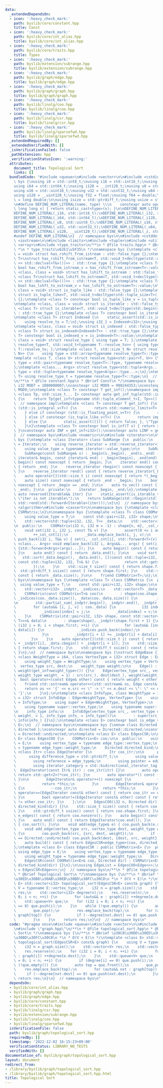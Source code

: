```yaml
---
data:
  _extendedDependsOn:
  - icon: ':heavy_check_mark:'
    path: byslib/core/constant.hpp
    title: Const
  - icon: ':heavy_check_mark:'
    path: byslib/core/int_alias.hpp
    title: byslib/core/int_alias.hpp
  - icon: ':heavy_check_mark:'
    path: byslib/core/traits.hpp
    title: Types
  - icon: ':heavy_check_mark:'
    path: byslib/extension/subrange.hpp
    title: byslib/extension/subrange.hpp
  - icon: ':heavy_check_mark:'
    path: byslib/graph/edge.hpp
    title: byslib/graph/edge.hpp
  - icon: ':heavy_check_mark:'
    path: byslib/graph/graph.hpp
    title: byslib/graph/graph.hpp
  - icon: ':heavy_check_mark:'
    path: byslib/linalg/coo.hpp
    title: byslib/linalg/coo.hpp
  - icon: ':heavy_check_mark:'
    path: byslib/linalg/csr.hpp
    title: byslib/linalg/csr.hpp
  - icon: ':heavy_check_mark:'
    path: byslib/linalg/sparsefwd.hpp
    title: byslib/linalg/sparsefwd.hpp
  _extendedRequiredBy: []
  _extendedVerifiedWith: []
  _isVerificationFailed: false
  _pathExtension: hpp
  _verificationStatusIcon: ':warning:'
  attributes:
    document_title: Topological Sort
    links: []
  bundledCode: "#include <queue>\n#include <vector>\n\n#include <cstdint>\nnamespace\
    \ bys {\nusing i8 = std::int8_t;\nusing i16 = std::int16_t;\nusing i32 = std::int32_t;\n\
    using i64 = std::int64_t;\nusing i128 = __int128_t;\nusing u8 = std::uint8_t;\n\
    using u16 = std::uint16_t;\nusing u32 = std::uint32_t;\nusing u64 = std::uint64_t;\n\
    using u128 = __uint128_t;\nusing f32 = float;\nusing f64 = double;\nusing f128\
    \ = long double;\n\nusing isize = std::ptrdiff_t;\nusing usize = std::size_t;\n\
    \n#define DEFINE_NUM_LITERAL(name, type) \\\n    constexpr auto operator\"\" name(unsigned\
    \ long long x) { return static_cast<type>(x); }\n\nDEFINE_NUM_LITERAL(_i8, std::int8_t);\n\
    DEFINE_NUM_LITERAL(_i16, std::int16_t);\nDEFINE_NUM_LITERAL(_i32, std::int32_t);\n\
    DEFINE_NUM_LITERAL(_i64, std::int64_t);\nDEFINE_NUM_LITERAL(_i128, __int128_t);\n\
    DEFINE_NUM_LITERAL(_u8, std::uint8_t);\nDEFINE_NUM_LITERAL(_u16, std::uint16_t);\n\
    DEFINE_NUM_LITERAL(_u32, std::uint32_t);\nDEFINE_NUM_LITERAL(_u64, std::uint64_t);\n\
    DEFINE_NUM_LITERAL(_u128, __uint128_t);\nDEFINE_NUM_LITERAL(_z, std::size_t);\n\
    #undef DEFINE_NUM_LITERAL\n}  // namespace bys\n\n#include <cstddef>\n#include\
    \ <iostream>\n\n#include <limits>\n#include <tuple>\n#include <utility>\n\n#include\
    \ <array>\n#include <type_traits>\n/**\n * @file traits.hpp\n * @brief Types\n\
    \ *\n * type_traits\u62E1\u5F35\n */\nnamespace bys {\ntemplate <class, class\
    \ = void> struct has_rshift_from_istream : std::false_type {};\ntemplate <class\
    \ T>\nstruct has_rshift_from_istream<T, std::void_t<decltype(std::declval<std::istream&>()\
    \ >> std::declval<T&>())>> : std::true_type {};\ntemplate <class T> constexpr\
    \ bool has_rshift_from_istream_v = has_rshift_from_istream<T>::value;\n\ntemplate\
    \ <class, class = void> struct has_lshift_to_ostream : std::false_type {};\ntemplate\
    \ <class T>\nstruct has_lshift_to_ostream<T, std::void_t<decltype(std::declval<std::ostream&>()\
    \ << std::declval<T&>())>> : std::true_type {};\ntemplate <class T> constexpr\
    \ bool has_lshft_to_ostream_v = has_lshift_to_ostream<T>::value;\n\ntemplate <class,\
    \ class = void> struct is_tuple_like : std::false_type {};\ntemplate <class T>\
    \ struct is_tuple_like<T, std::void_t<decltype(std::tuple_size<T>())>> : std::true_type\
    \ {};\ntemplate <class T> constexpr bool is_tuple_like_v = is_tuple_like<T>::value;\n\
    \ntemplate <class, class = void> struct is_iterable : std::false_type {};\ntemplate\
    \ <class T> struct is_iterable<T, std::void_t<decltype(std::begin(std::declval<T>()))>>\
    \ : std::true_type {};\ntemplate <class T> constexpr bool is_iterable_v = is_iterable<T>::value;\n\
    \ntemplate <class T> struct Indexed {\n    static_assert(std::is_integral_v<T>);\n\
    \    using resolve_to = T;\n};\nusing i32_1 = Indexed<i32>;\nusing i64_1 = Indexed<i64>;\n\
    \ntemplate <class, class = void> struct is_indexed : std::false_type {};\ntemplate\
    \ <class T> struct is_indexed<Indexed<T>> : std::true_type {};\ntemplate <class\
    \ T> constexpr bool is_indexed_v = is_indexed<T>::value;\n\ntemplate <class T,\
    \ class = void> struct resolve_type { using type = T; };\ntemplate <class T> struct\
    \ resolve_type<T, std::void_t<typename T::resolve_to>> { using type = typename\
    \ T::resolve_to; };\ntemplate <class T, std::size_t N> struct resolve_type<std::array<T,\
    \ N>> {\n    using type = std::array<typename resolve_type<T>::type, N>;\n};\n\
    template <class T, class U> struct resolve_type<std::pair<T, U>> {\n    using\
    \ type = std::pair<typename resolve_type<T>::type, typename resolve_type<U>::type>;\n\
    };\ntemplate <class... Args> struct resolve_type<std::tuple<Args...>> {\n    using\
    \ type = std::tuple<typename resolve_type<Args>::type...>;\n};\ntemplate <class\
    \ T> using resolve_type_t = typename resolve_type<T>::type;\n}  // namespace bys\n\
    \n/**\n * @file constant.hpp\n * @brief Const\n */\nnamespace bys {\nconstexpr\
    \ i32 MOD7 = 1000000007;\nconstexpr i32 MOD9 = 998244353;\nconstexpr i32 MOD =\
    \ MOD9;\n\ntemplate <class T> constexpr T get_inf();\nnamespace impl {\ntemplate\
    \ <class Tp, std::size_t... I> constexpr auto get_inf_tuple(std::index_sequence<I...>)\
    \ {\n    return Tp{get_inf<typename std::tuple_element_t<I, Tp>>()...};\n}\n}\
    \  // namespace impl\ntemplate <class T> constexpr T get_inf() {\n    if constexpr\
    \ (std::is_integral_v<T>) {\n        return std::numeric_limits<T>::max() / (T)2;\n\
    \    } else if constexpr (std::is_floating_point_v<T>) {\n        return std::numeric_limits<T>::infinity();\n\
    \    } else if constexpr (is_tuple_like_v<T>) {\n        return impl::get_inf_tuple<T>(std::make_index_sequence<std::tuple_size_v<T>>());\n\
    \    } else {\n        static_assert([]() { return false; }, \"Type Error\");\n\
    \    }\n}\ntemplate <class T> constexpr bool is_inf(T x) { return x == get_inf<T>();\
    \ }\nconstexpr auto INF = get_inf<i32>();\nconstexpr auto LINF = get_inf<i64>();\n\
    }  // namespace bys\n#include <numeric>\n\n#include <iterator>\n\n\nnamespace\
    \ bys {\ntemplate <class Iterator> class SubRange {\n  public:\n    using iterator\
    \ = Iterator;\n    using reverse_iterator = std::reverse_iterator<iterator>;\n\
    \    using value_type = typename iterator::value_type;\n\n    SubRange() = default;\n\
    \    SubRange(const SubRange& s) : _begin(s._begin), _end(s._end) {}\n    SubRange(const\
    \ iterator& begin, const iterator& end) : _begin(begin), _end(end) {}\n\n    iterator\
    \ begin() const noexcept { return _begin; }\n    iterator end() const noexcept\
    \ { return _end; }\n    reverse_iterator rbegin() const noexcept { return reverse_iterator{_end};\
    \ }\n    reverse_iterator rend() const { return reverse_iterator{_begin}; }\n\
    \    auto operator[](std::size_t i) const noexcept { return *(_begin + i); }\n\
    \    auto size() const noexcept { return _end - _begin; }\n    bool empty() const\
    \ noexcept { return _begin == _end; }\n\n    auto to_vec() const { return std::vector(_begin,\
    \ _end); }\n\n  private:\n    iterator _begin, _end;\n};\ntemplate <class Iterable>\
    \ auto reversed(Iterable&& iter) {\n    static_assert(is_iterable_v<Iterable>,\
    \ \"iter is not iterable\");\n    return SubRange(std::rbegin(std::forward<Iterable>(iter)),\
    \ std::rend(std::forward<Iterable>(iter)));\n}\n}  // namespace bys\n#include\
    \ <algorithm>\n#include <cassert>\n\nnamespace bys {\ntemplate <class T> struct\
    \ CSRMatrix;\n}\n\nnamespace bys {\ntemplate <class T> class COOMatrix {\n  public:\n\
    \    using value_type = T;\n    const std::pair<i32, i32> shape;\n\n  private:\n\
    \    std::vector<std::tuple<i32, i32, T>> _data;\n    std::vector<i32> _col_cnt;\n\
    \n  public:\n    COOMatrix(i32 n, i32 m = -1) : shape{n, m}, _col_cnt(n) {}\n\n\
    \    void set(i32 i, i32 j, const T& v) {\n        assert(0 <= i and i < shape.first);\n\
    \        ++_col_cnt[i];\n        _data.emplace_back(i, j, v);\n    }\n    void\
    \ push_back(i32 i, T&& v) { set(i, _col_cnt[i], std::forward<T>(v)); }\n    template\
    \ <class... Args> void emplace_back(i32 i, Args&&... args) { set(i, _col_cnt[i],\
    \ {std::forward<Args>(args)...}); }\n    auto begin() const { return _data.begin();\
    \ }\n    auto end() const { return _data.end(); }\n\n    void sort() {\n     \
    \   std::sort(_data.begin(), _data.end(), [](const std::tuple<i32, i32, T>& a,\
    \ const std::tuple<i32, i32, T>& b) {\n            return std::get<2>(a) < std::get<2>(b);\n\
    \        });\n    }\n    std::size_t size() const { return shape.first; }\n  \
    \  std::ptrdiff_t ssize() const { return shape.first; }\n    std::size_t nonzero()\
    \ const { return _data.size(); }\n\n    friend CSRMatrix<T>;\n};\n}  // namespace\
    \ bys\n\nnamespace bys {\ntemplate <class T> class CSRMatrix {\n  public:\n  \
    \  using value_type = T;\n    const std::pair<i32, i32> shape;\n\n  private:\n\
    \    std::vector<i32> _indptr, _indices;\n    std::vector<T> _data;\n\n  public:\n\
    \    CSRMatrix(const COOMatrix<T>& coo)\n        : shape(coo.shape), _indptr(coo._col_cnt),\
    \ _indices(coo._data.size()), _data(coo._data.size()) {\n        _indptr.push_back(0);\n\
    \n        std::partial_sum(_indptr.begin(), _indptr.end(), _indptr.begin());\n\
    \        for (auto&& [i, j, v] : coo._data) {\n            i32 index = --_indptr[i];\n\
    \            _indices[index] = j;\n            _data[index] = v;\n        }\n\
    \    }\n    CSRMatrix(std::pair<i32, i32> shape, const std::vector<std::vector<std::pair<i32,\
    \ T>>>& data)\n        : shape(shape), _indptr(shape.first + 1) {\n        for\
    \ (i32 i = 0; i < shape.first; ++i) {\n            for (auto&& [index, elem] :\
    \ data[i]) {\n                _indices.push_back(index);\n                _data.push_back(elem);\n\
    \            }\n            _indptr[i + 1] += _indptr[i] + data[i].size();\n \
    \       }\n    }\n    auto operator[](std::size_t i) const { return SubRange(_data.cbegin()\
    \ + _indptr[i], _data.cbegin() + _indptr[i + 1]); }\n    std::size_t size() const\
    \ { return shape.first; }\n    std::ptrdiff_t ssize() const { return shape.first;\
    \ }\n};\n}  // namespace bys\n\nnamespace bys {\nstruct EdgeBase {};\n\ntemplate\
    \ <class WeightType = i64, class VertexType = i32> struct Edge : EdgeBase {\n\
    \    using weight_type = WeightType;\n    using vertex_type = VertexType;\n  \
    \  vertex_type src, dest;\n    weight_type weight;\n\n    Edge() : src(-1), dest(-1),\
    \ weight(get_inf<weight_type>()) {}\n    Edge(vertex_type src_, vertex_type dest_,\
    \ weight_type weight_ = 1) : src(src_), dest(dest_), weight(weight_) {}\n\n  \
    \  bool operator<(const Edge& other) const { return weight < other.weight; }\n\
    \    friend std::ostream& operator<<(std::ostream& os, Edge const& e) {\n    \
    \    return os << '{' << e.src << \" -> \" << e.dest << \": \" << e.weight <<\
    \ '}';\n    }\n};\n\ntemplate <class InfoType, class WeightType = i64, class VertexType\
    \ = i32> struct InfoEdge : Edge<WeightType, VertexType> {\n    using info_type\
    \ = InfoType;\n    using super = Edge<WeightType, VertexType>;\n    using super::Edge;\n\
    \    using typename super::vertex_type;\n    using typename super::weight_type;\n\
    \n    info_type info;\n    InfoEdge(vertex_type src_, vertex_type dest_, weight_type\
    \ weight_ = 1, info_type info_ = info_type())\n        : super(src_, dest_, weight_),\
    \ info(info_) {}\n};\n\ntemplate <class E> constexpr bool is_edge_v = std::is_base_of_v<EdgeBase,\
    \ E>;\n}  // namespace bys\n\nnamespace bys {\nenum class Directed : bool { undirected,\
    \ directed };\nconstexpr auto directed = Directed::directed;\nconstexpr auto undirected\
    \ = Directed::undirected;\n\ntemplate <class E> class EdgesCSR;\n\ntemplate <class\
    \ E> class EdgesCOO {\n    COOMatrix<E> coo;\n\n  public:\n    using edge_type\
    \ = E;\n    using vertex_type = typename edge_type::vertex_type;\n    using weight_type\
    \ = typename edge_type::weight_type;\n    Directed directed_kind;\n\n    template\
    \ <class Itr> class EdgeIterator {\n        Itr coo_itr;\n\n      public:\n  \
    \      using difference_type = std::ptrdiff_t;\n        using value_type = edge_type;\n\
    \        using reference = edge_type&;\n        using pointer = edge_type*;\n\
    \        using iterator_category = std::bidirectional_iterator_tag;\n\n      \
    \  EdgeIterator(const Itr& itr) : coo_itr(itr) {}\n        auto operator*() {\
    \ return std::get<2>(*coo_itr); }\n        auto operator*() const { return std::get<2>(*coo_itr);\
    \ }\n\n        EdgeIterator& operator++() noexcept {\n            ++coo_itr;\n\
    \            return *this;\n        }\n        EdgeIterator& operator--() noexcept\
    \ {\n            --coo_itr;\n            return *this;\n        }\n        bool\
    \ operator==(EdgeIterator const& other) const { return coo_itr == other.coo_itr;\
    \ }\n        bool operator!=(EdgeIterator const& other) const { return coo_itr\
    \ != other.coo_itr; }\n    };\n\n    EdgesCOO(i32 n, Directed dir) : coo(n, -1),\
    \ directed_kind(dir) {}\n    std::size_t size() const { return coo.shape.first;\
    \ }\n    std::ptrdiff_t ssize() const { return coo.shape.first; }\n    std::size_t\
    \ n_edges() const { return coo.nonzero(); }\n    auto begin() const { return EdgeIterator(coo.begin());\
    \ }\n    auto end() const { return EdgeIterator(coo.end()); }\n    void sort()\
    \ { coo.sort(); }\n\n    void add(edge_type& e) { coo.push_back(e.src, e); }\n\
    \    void add_edge(vertex_type src, vertex_type dest, weight_type weight = 1)\
    \ {\n        coo.push_back(src, {src, dest, weight});\n        if (directed_kind\
    \ == Directed::undirected) coo.push_back(dest, {dest, src, weight});\n    }\n\n\
    \    auto build() const { return EdgesCSR<edge_type>(coo, directed_kind); }\n\
    };\ntemplate <class E> class EdgesCSR : public CSRMatrix<E> {\n  public:\n   \
    \ using edge_type = E;\n    using vertex_type = typename edge_type::vertex_type;\n\
    \    using weight_type = typename edge_type::weight_type;\n    Directed directed_kind;\n\
    \    EdgesCSR(const COOMatrix<E>& coo, Directed dir) : CSRMatrix<E>::CSRMatrix(coo),\
    \ directed_kind(dir) {}\n};\n\nusing EdgeList = EdgesCOO<Edge<>>;\nusing AdjList\
    \ = EdgesCSR<Edge<>>;\n}  // namespace bys\n/**\n * @file topological_sort.hpp\n\
    \ * @brief Topological Sort\n */\nnamespace bys {\n/**\n * @brief \u30C8\u30DD\
    \u30ED\u30B8\u30AB\u30EB\u30BD\u30FC\u30C8\n *\n * O(V + E)\n */\ntemplate <class\
    \ E> std::vector<i32> topological_sort(EdgesCSR<E> const& graph) {\n    using\
    \ V = typename E::vertex_type;\n    i32 n = graph.size();\n    std::vector<V>\
    \ res;\n    std::vector<i32> degree(n);\n    res.reserve(n);\n    for (i32 i =\
    \ 0; i < n; ++i) {\n        for (auto&& e : graph[i]) ++degree[e.dest];\n    }\n\
    \    std::queue<V> que;\n    for (i32 i = 0; i < n; ++i) {\n        if (degree[i]\
    \ == 0) que.push(i);\n    }\n    while (!que.empty()) {\n        auto top = que.front();\n\
    \        que.pop();\n        res.emplace_back(top);\n        for (auto&& nxt :\
    \ graph[top]) {\n            if (--degree[nxt.dest] == 0) que.push(nxt.dest);\n\
    \        }\n    }\n    return res;\n}\n}  // namespace bys\n"
  code: "#pragma once\n#include <queue>\n#include <vector>\n\n#include \"../core/int_alias.hpp\"\
    \n#include \"graph.hpp\"\n/**\n * @file topological_sort.hpp\n * @brief Topological\
    \ Sort\n */\nnamespace bys {\n/**\n * @brief \u30C8\u30DD\u30ED\u30B8\u30AB\u30EB\
    \u30BD\u30FC\u30C8\n *\n * O(V + E)\n */\ntemplate <class E> std::vector<i32>\
    \ topological_sort(EdgesCSR<E> const& graph) {\n    using V = typename E::vertex_type;\n\
    \    i32 n = graph.size();\n    std::vector<V> res;\n    std::vector<i32> degree(n);\n\
    \    res.reserve(n);\n    for (i32 i = 0; i < n; ++i) {\n        for (auto&& e\
    \ : graph[i]) ++degree[e.dest];\n    }\n    std::queue<V> que;\n    for (i32 i\
    \ = 0; i < n; ++i) {\n        if (degree[i] == 0) que.push(i);\n    }\n    while\
    \ (!que.empty()) {\n        auto top = que.front();\n        que.pop();\n    \
    \    res.emplace_back(top);\n        for (auto&& nxt : graph[top]) {\n       \
    \     if (--degree[nxt.dest] == 0) que.push(nxt.dest);\n        }\n    }\n   \
    \ return res;\n}\n}  // namespace bys\n"
  dependsOn:
  - byslib/core/int_alias.hpp
  - byslib/graph/graph.hpp
  - byslib/graph/edge.hpp
  - byslib/core/constant.hpp
  - byslib/core/traits.hpp
  - byslib/linalg/csr.hpp
  - byslib/extension/subrange.hpp
  - byslib/linalg/coo.hpp
  - byslib/linalg/sparsefwd.hpp
  isVerificationFile: false
  path: byslib/graph/topological_sort.hpp
  requiredBy: []
  timestamp: '2022-12-02 16:15:23+09:00'
  verificationStatus: LIBRARY_NO_TESTS
  verifiedWith: []
documentation_of: byslib/graph/topological_sort.hpp
layout: document
redirect_from:
- /library/byslib/graph/topological_sort.hpp
- /library/byslib/graph/topological_sort.hpp.html
title: Topological Sort
---
```

